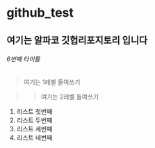 # github_test

## 여기는 알파코 깃헙리포지토리 입니다

###### 6번째 타이틀

> 여기는 1레벨 들여쓰기

> > 여기는 2레벨 들여쓰기

1. 리스트 첫번째
2. 리스트 두번째
5. 리스트 세번째
4. 리스트 네번째
